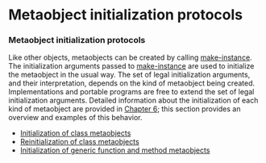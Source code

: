 Metaobject initialization protocols
===================================

### Metaobject initialization protocols

Like other objects, metaobjects can be created by calling [make-instance](/meta-object-protocol/make-instance). The initialization arguments passed to [make-instance](/meta-object-protocol/make-instance) are used to initialize the metaobject in the usual way. The set of legal initialization arguments, and their interpretation, depends on the kind of metaobject being created. Implementations and portable programs are free to extend the set of legal initialization arguments. Detailed information about the initialization of each kind of metaobject are provided in [Chapter 6](/meta-object-protocol/chapter-6); this section provides an overview and examples of this behavior.

-   [Initialization of class metaobjects](/meta-object-protocol/initialization-of-class-metaobjects)
-   [Reinitialization of class metaobjects](/meta-object-protocol/reinitialization-of-class-metaobjects)
-   [Initialization of generic function and method metaobjects](/meta-object-protocol/initialization-of-generic-function-and-method-metaobjects)

